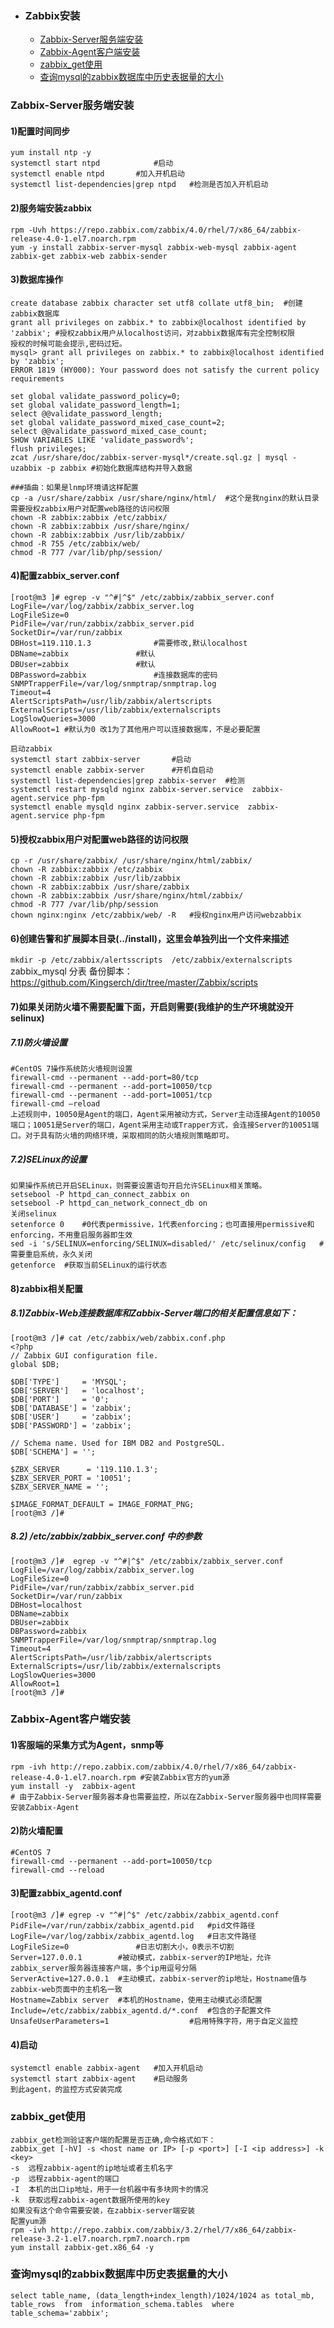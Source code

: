 + ### Zabbix安装
    + [Zabbix-Server服务端安装](#Zabbix-Server服务端安装)
    + [Zabbix-Agent客户端安装](#Zabbix-Agent客户端安装)
	+ [zabbix_get使用](#zabbix_get使用)
	+ [查询mysql的zabbix数据库中历史表据量的大小](#查询mysql的zabbix数据库中历史表据量的大小)	
### Zabbix-Server服务端安装

#### 1)配置时间同步
```
yum install ntp -y 
systemctl start ntpd			#启动
systemctl enable ntpd		#加入开机启动
systemctl list-dependencies|grep ntpd	#检测是否加入开机启动
```
#### 2)服务端安装zabbix
```
rpm -Uvh https://repo.zabbix.com/zabbix/4.0/rhel/7/x86_64/zabbix-release-4.0-1.el7.noarch.rpm
yum -y install zabbix-server-mysql zabbix-web-mysql zabbix-agent zabbix-get zabbix-web zabbix-sender

```
#### 3)数据库操作
```
create database zabbix character set utf8 collate utf8_bin;  #创建zabbix数据库
grant all privileges on zabbix.* to zabbix@localhost identified by 'zabbix'; #授权zabbix用户从localhost访问，对zabbix数据库有完全控制权限
授权的时候可能会提示,密码过短。
mysql> grant all privileges on zabbix.* to zabbix@localhost identified by 'zabbix';
ERROR 1819 (HY000): Your password does not satisfy the current policy requirements

set global validate_password_policy=0;
set global validate_password_length=1;
select @@validate_password_length;
set global validate_password_mixed_case_count=2;
select @@validate_password_mixed_case_count;
SHOW VARIABLES LIKE 'validate_password%';
flush privileges;
zcat /usr/share/doc/zabbix-server-mysql*/create.sql.gz | mysql -uzabbix -p zabbix #初始化数据库结构并导入数据
```
```
###插曲：如果是lnmp环境请这样配置
cp -a /usr/share/zabbix	/usr/share/nginx/html/	#这个是我nginx的默认目录
需要授权zabbix用户对配置web路径的访问权限
chown -R zabbix:zabbix /etc/zabbix/
chown -R zabbix:zabbix /usr/share/nginx/
chown -R zabbix:zabbix /usr/lib/zabbix/
chmod -R 755 /etc/zabbix/web/
chmod -R 777 /var/lib/php/session/
```
#### 4)配置zabbix_server.conf
```
[root@m3 ]# egrep -v "^#|^$" /etc/zabbix/zabbix_server.conf
LogFile=/var/log/zabbix/zabbix_server.log
LogFileSize=0
PidFile=/var/run/zabbix/zabbix_server.pid
SocketDir=/var/run/zabbix
DBHost=119.110.1.3				#需要修改,默认localhost
DBName=zabbix				#默认
DBUser=zabbix				#默认
DBPassword=zabbix				#连接数据库的密码
SNMPTrapperFile=/var/log/snmptrap/snmptrap.log
Timeout=4
AlertScriptsPath=/usr/lib/zabbix/alertscripts
ExternalScripts=/usr/lib/zabbix/externalscripts
LogSlowQueries=3000
AllowRoot=1	#默认为0 改1为了其他用户可以连接数据库，不是必要配置
```
```
启动zabbix
systemctl start zabbix-server		#启动
systemctl enable zabbix-server		#开机自启动
systemctl list-dependencies|grep zabbix-server	#检测
systemctl restart mysqld nginx zabbix-server.service  zabbix-agent.service php-fpm
systemctl enable mysqld nginx zabbix-server.service  zabbix-agent.service php-fpm
```
#### 5)授权zabbix用户对配置web路径的访问权限
```
cp -r /usr/share/zabbix/ /usr/share/nginx/html/zabbix/
chown -R zabbix:zabbix /etc/zabbix
chown -R zabbix:zabbix /usr/lib/zabbix
chown -R zabbix:zabbix /usr/share/zabbix
chown -R zabbix:zabbix /usr/share/nginx/html/zabbix/
chmod -R 777 /var/lib/php/session
chown nginx:nginx /etc/zabbix/web/ -R	#授权nginx用户访问webzabbix
```
#### 6)创建告警和扩展脚本目录(../install)，这里会单独列出一个文件来描述
`mkdir -p /etc/zabbix/alertsscripts  /etc/zabbix/externalscripts`  
zabbix_mysql 分表 备份脚本：https://github.com/Kingserch/dir/tree/master/Zabbix/scripts
#### 7)如果关闭防火墙不需要配置下面，开启则需要(我维护的生产环境就没开selinux)

##### 7.1)防火墙设置
```
#CentOS 7操作系统防火墙规则设置
firewall-cmd --permanent --add-port=80/tcp
firewall-cmd --permanent --add-port=10050/tcp
firewall-cmd --permanent --add-port=10051/tcp
firewall-cmd –reload
上述规则中，10050是Agent的端口，Agent采用被动方式，Server主动连接Agent的10050端口；10051是Server的端口，Agent采用主动或Trapper方式，会连接Server的10051端口。对于具有防火墙的网络环境，采取相同的防火墙规则策略即可。
```
##### 7.2)SELinux的设置
```
如果操作系统已开启SELinux，则需要设置语句开启允许SELinux相关策略。
setsebool -P httpd_can_connect_zabbix on
setsebool -P httpd_can_network_connect_db on
关闭selinux
setenforce 0 	#0代表permissive，1代表enforcing；也可直接用permissive和enforcing，不用重启服务器即生效
sed -i 's/SELINUX=enforcing/SELINUX=disabled/' /etc/selinux/config   #需要重启系统，永久关闭
getenforce 	#获取当前SELinux的运行状态
```
#### 8)zabbix相关配置

##### 8.1)Zabbix-Web连接数据库和Zabbix-Server端口的相关配置信息如下：
```
[root@m3 /]# cat /etc/zabbix/web/zabbix.conf.php
<?php
// Zabbix GUI configuration file.
global $DB;

$DB['TYPE']     = 'MYSQL';
$DB['SERVER']   = 'localhost';
$DB['PORT']     = '0';
$DB['DATABASE'] = 'zabbix';
$DB['USER']     = 'zabbix';
$DB['PASSWORD'] = 'zabbix';

// Schema name. Used for IBM DB2 and PostgreSQL.
$DB['SCHEMA'] = '';

$ZBX_SERVER      = '119.110.1.3';
$ZBX_SERVER_PORT = '10051';
$ZBX_SERVER_NAME = '';

$IMAGE_FORMAT_DEFAULT = IMAGE_FORMAT_PNG;
[root@m3 /]# 
```
##### 8.2) /etc/zabbix/zabbix_server.conf 中的参数
```
[root@m3 /]#  egrep -v "^#|^$" /etc/zabbix/zabbix_server.conf
LogFile=/var/log/zabbix/zabbix_server.log
LogFileSize=0
PidFile=/var/run/zabbix/zabbix_server.pid
SocketDir=/var/run/zabbix
DBHost=localhost
DBName=zabbix
DBUser=zabbix
DBPassword=zabbix
SNMPTrapperFile=/var/log/snmptrap/snmptrap.log
Timeout=4
AlertScriptsPath=/usr/lib/zabbix/alertscripts
ExternalScripts=/usr/lib/zabbix/externalscripts
LogSlowQueries=3000
AllowRoot=1
[root@m3 /]#
```
### Zabbix-Agent客户端安装
#### 1)客服端的采集方式为Agent，snmp等
```
rpm -ivh http://repo.zabbix.com/zabbix/4.0/rhel/7/x86_64/zabbix-release-4.0-1.el7.noarch.rpm #安装Zabbix官方的yum源
yum install -y  zabbix-agent  
# 由于Zabbix-Server服务器本身也需要监控，所以在Zabbix-Server服务器中也同样需要安装Zabbix-Agent
```
#### 2)防火墙配置
```
#CentOS 7
firewall-cmd --permanent --add-port=10050/tcp
firewall-cmd --reload
```
#### 3)配置zabbix_agentd.conf
```
[root@m3 /]# egrep -v "^#|^$" /etc/zabbix/zabbix_agentd.conf 
PidFile=/var/run/zabbix/zabbix_agentd.pid	#pid文件路径
LogFile=/var/log/zabbix/zabbix_agentd.log	#日志文件路径
LogFileSize=0				#日志切割大小，0表示不切割		
Server=127.0.0.1		#被动模式，zabbix-server的IP地址，允许zabbix_server服务器连接客户端，多个ip用逗号分隔		
ServerActive=127.0.0.1	#主动模式，zabbix-server的ip地址，Hostname值与zabbix-web页面中的主机名一致
Hostname=Zabbix server	#本机的Hostname，使用主动模式必须配置
Include=/etc/zabbix/zabbix_agentd.d/*.conf	#包含的子配置文件
UnsafeUserParameters=1              	#启用特殊字符，用于自定义监控
```
#### 4)启动
```
systemctl enable zabbix-agent	#加入开机启动
systemctl start zabbix-agent	#启动服务
到此agent，的监控方式安装完成
```
### zabbix_get使用
```
zabbix_get检测验证客户端的配置是否正确,命令格式如下：
zabbix_get [-hV] -s <host name or IP> [-p <port>] [-I <ip address>] -k <key>
-s	远程zabbix-agent的ip地址或者主机名字
-p	远程zabbix-agent的端口
-I	本机的出口ip地址，用于一台机器中有多块网卡的情况
-k	获取远程zabbix-agent数据所使用的key
如果没有这个命令需要安装，在zabbix-server端安装
配置yum源
rpm -ivh http://repo.zabbix.com/zabbix/3.2/rhel/7/x86_64/zabbix-release-3.2-1.el7.noarch.rpm7.noarch.rpm
yum install zabbix-get.x86_64 -y
```
### 查询mysql的zabbix数据库中历史表据量的大小
```
select table_name, (data_length+index_length)/1024/1024 as total_mb, table_rows  from  information_schema.tables  where  table_schema='zabbix';
```